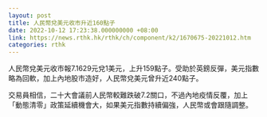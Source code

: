 ```yaml
---
layout: post
title: 人民幣兌美元收市升近160點子
date: 2022-10-12 17:23:38.000000000 +08:00
link: https://news.rthk.hk/rthk/ch/component/k2/1670675-20221012.htm
categories: rthk
---
```


人民幣兌美元收市報7.1629元兌1美元，上升159點子。受助於英鎊反彈，美元指數略為回軟，加上內地股市造好，人民幣兌美元曾升近240點子。

交易員相信，二十大會議前人民幣較難跌破7.2關口，不過內地疫情反覆，加上「動態清零」政策延續機會大，如果美元指數持續偏強，人民幣或會跟隨調整。
